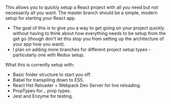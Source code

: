 This allows you to quickly setup a React project with all you need but not necessarily all you want. The master branch should be a simple, modern setup for starting your React app.

* The goal of this is to give you a way to get going on your project quickly without having to think about how everything needs to be setup from the get go (though don't let this stop you from setting up the architecture of your app how you want).
* I plan on adding more branches for different project setup types - particularly one with Redux setup.

What this is currently setup with:

* Basic folder structure to start you off.
* Babel for transpiling down to ES5.
* React Hot Reloader + Webpack Dev Server for live reloading.
* PropTypes for... prop types.
* Jest and Enzyme for testing.